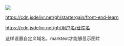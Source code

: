 ![](https://cdn.jsdelivr.net/gh/startergain/front-end-learn/test/WindowsTerminal_55VeaNOWX5.png)

https://cdn.jsdelivr.net/gh/startergain/front-end-learn

https://cdn.jsdelivr.net/gh/用户名/仓库名



这样设置自定义域名，marktext才能够显示图片
